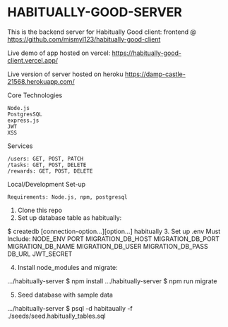 # HABITUALLY-GOOD-SERVER

This is the backend server for Habitually Good client: frontend @ 
https://github.com/mismyl123/habitually-good-client

Live demo of app hosted on vercel:
https://habitually-good-client.vercel.app/

Live version of server hosted on heroku 
 https://damp-castle-21568.herokuapp.com/

Core Technologies

    Node.js
    PostgresSQL
    express.js
    JWT
    XSS

Services

    /users: GET, POST, PATCH
    /tasks: GET, POST, DELETE
    /rewards: GET, POST, DELETE

Local/Development Set-up

    Requirements: Node.js, npm, postgresql

1. Clone this repo
2. Set up database table as habitually:

$ createdb [connection-option...][option...] habitually
3. Set up .env
        Must Include:
        NODE_ENV
        PORT
        MIGRATION_DB_HOST
        MIGRATION_DB_PORT
        MIGRATION_DB_NAME
        MIGRATION_DB_USER
        MIGRATION_DB_PASS
        DB_URL
        JWT_SECRET

4. Install node_modules and migrate:

.../habitually-server $ npm install
.../habitually-server $ npm run migrate

5. Seed database with sample data

.../habitually-server $ psql -d habitaually -f ./seeds/seed.habitually_tables.sql